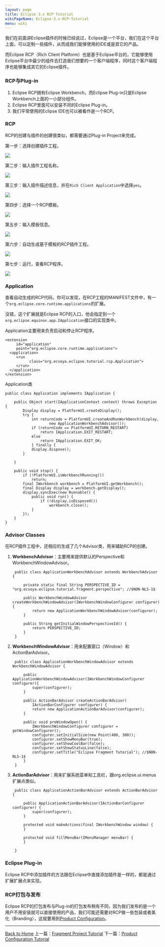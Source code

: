 ```yaml
---
layout: page
title: Eclipse 3.x RCP Tutorial
wikiPageName: Eclipse-3.x-RCP-Tutorial
menu: wiki
---
```


我们在前面讲Eclipse插件的时候已经说过，Eclipse是一个平台，我们在这个平台上面，可以定制一些插件，从而成我们能够使用的IDE或是其它的产品。

而Eclipse RCP（Rich Client Platform）也是基于Eclipse平台的，它能够使用Eclipse平台中最少的组件去打造我们想要的一个客户端程序，同时这个客户端程序也能够集成其它的Eclipse插件。

### RCP与Plug-in

1. Eclipse RCP拥有Eclipse Workbench，而Eclipse Plug-in只是Eclipse Workbench上面的一小部分组件。
2. Eclipse RCP里面可以安装不同的Eclipse Plug-in。
3. 我们平常使用的Eclipse IDE也可以被看作是一个RCP。

### RCP

RCP的创建与插件的创建很类似，都需要通过Plug-in Project来完成。

第一步：选择创建插件工程。

![]({{site.baseurl}}/eclipse.tutorial/wiki/images/create-rcp-1.png)

第二步：输入插件工程名称。

![]({{site.baseurl}}/eclipse.tutorial/wiki/images/create-rcp-2.png)

第三步：输入插件描述信息，并在`Rich Client Application`中选择`yes`。

![]({{site.baseurl}}/eclipse.tutorial/wiki/images/create-rcp-3.png)

第四步：选择一个RCP模板。

![]({{site.baseurl}}/eclipse.tutorial/wiki/images/create-rcp-4.png)

第五步：输入模板信息。

![]({{site.baseurl}}/eclipse.tutorial/wiki/images/create-rcp-5.png)

第六步：自动生成基于模板的RCP插件工程。

![]({{site.baseurl}}/eclipse.tutorial/wiki/images/create-rcp-6.png)

第七步：运行，查看RCP程序。

![]({{site.baseurl}}/eclipse.tutorial/wiki/images/create-rcp-7.png)

### Application

查看自动生成的RCP代码，你可以发现，在RCP工程的MANIFEST文件中，有一个`org.eclipse.core.runtime.applications`的扩展。

没错，这个扩展就是Eclipse RCP的入口，他会指定到一个`org.eclipse.equinox.app.IApplication`接口的实现类中。

Application主要用来负责启动和停止RCP程序。

	<extension
         id="application"
         point="org.eclipse.core.runtime.applications">
      <application>
         <run
               class="org.ecsoya.eclipse.tutorial.rcp.Application">
         </run>
      </application>
 	</extension>

Application类

	public class Application implements IApplication {

		public Object start(IApplicationContext context) throws Exception {
			Display display = PlatformUI.createDisplay();
			try {
				int returnCode = PlatformUI.createAndRunWorkbench(display,
						new ApplicationWorkbenchAdvisor());
				if (returnCode == PlatformUI.RETURN_RESTART)
					return IApplication.EXIT_RESTART;
				else
					return IApplication.EXIT_OK;
				} finally {
				display.dispose();
			}

		}

		public void stop() {
			if (!PlatformUI.isWorkbenchRunning())
				return;
			final IWorkbench workbench = PlatformUI.getWorkbench();
			final Display display = workbench.getDisplay();
			display.syncExec(new Runnable() {
				public void run() {
					if (!display.isDisposed())
						workbench.close();
				}
			});
		}
	}

### Advisor Classes

在RCP插件工程中，还相应的生成了几个Advisor类，用来辅助RCP的创建。

1. **WorkbenchAdvisor**：主要用来提供默认的Perspective和WorkbenchWindowAdvisor。
		
		public class ApplicationWorkbenchAdvisor extends WorkbenchAdvisor {

			private static final String PERSPECTIVE_ID = "org.ecsoya.eclipse.tutorial.fragment.perspective"; //$NON-NLS-1$

    		public WorkbenchWindowAdvisor createWorkbenchWindowAdvisor(IWorkbenchWindowConfigurer configurer) {
		        return new ApplicationWorkbenchWindowAdvisor(configurer);
		    }

			public String getInitialWindowPerspectiveId() {
				return PERSPECTIVE_ID;
			}
		}
2. **WorkbenchWindowAdvisor**：用来配置窗口（Window）和ActionBarAdvisor。

		public class ApplicationWorkbenchWindowAdvisor extends WorkbenchWindowAdvisor {

			public ApplicationWorkbenchWindowAdvisor(IWorkbenchWindowConfigurer configurer){
				super(configurer);
			}

			public ActionBarAdvisor createActionBarAdvisor(
				IActionBarConfigurer configurer) {
				return new ApplicationActionBarAdvisor(configurer);
			}

			public void preWindowOpen() {
				IWorkbenchWindowConfigurer configurer = getWindowConfigurer();
				configurer.setInitialSize(new Point(400, 300));
				configurer.setShowMenuBar(true);
				configurer.setShowCoolBar(false);
				configurer.setShowStatusLine(false);
				configurer.setTitle("Eclipse Fragment Tutorial"); //$NON-NLS-1$
			}
		}
3. **ActionBarAdvisor**：用来扩展系统菜单和工具栏，跟org.eclipse.ui.menus扩展点类似。

		public class ApplicationActionBarAdvisor extends ActionBarAdvisor {

			public ApplicationActionBarAdvisor(IActionBarConfigurer configurer) {
				super(configurer);
			}

			protected void makeActions(final IWorkbenchWindow window) {
			}

			protected void fillMenuBar(IMenuManager menuBar) {
			}

		}

### Eclipse Plug-in

Eclipse RCP中添加插件的方法跟在Eclipse中直接添加插件是一样的，都是通过扩展扩展点来实现。		

### RCP打包与发布

Eclipse RCP的打包发布与Plug-in的打包发布稍有不同，因为我们发布的是一个用户不用安装就可以直接使用的产品，我们可能还需要对RCP做一些包装或者美化（Branding），这就要用到[Product Configuration](http://ecsoya.github.io/eclipse.tutorial/wiki/Product-Configuration-Tutorial)。

***

[Back to Home]({{site.baseurl}}/eclipse.tutorial/wiki/) 上一篇：[Fragment Project Tutorial](http://ecsoya.github.io/eclipse.tutorial/wiki/Fragment-Project-Tutorial) 下一篇：[Product Configuration Tutorial](http://ecsoya.github.io/eclipse.tutorial/wiki/Product-Configuration-Tutorial)